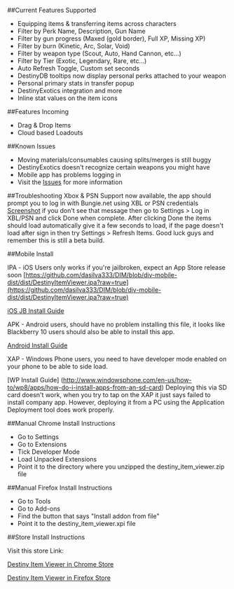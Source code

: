 

##Current Features Supported

-    Equipping items & transferring items across characters
-    Filter by Perk Name, Description, Gun Name
-    Filter by gun progress (Maxed (gold border), Full XP, Missing XP)
-    Filter by burn (Kinetic, Arc, Solar, Void)
-    Filter by weapon type (Scout, Auto, Hand Cannon, etc...)
-    Filter by Tier (Exotic, Legendary, Rare, etc...)
-    Auto Refresh Toggle, Custom set seconds
-    DestinyDB tooltips now display personal perks attached to your weapon
-    Personal primary stats in transfer popup
-    DestinyExotics integration and more
-    Inline stat values on the item icons
    

##Features Incoming
-    Drag & Drop Items
-    Cloud based Loadouts

##Known Issues

-    Moving materials/consumables causing splits/merges is still buggy
-    DestinyExotics doesn't recognize certain weapons you might have
-    Mobile app has problems logging in
-    Visit the [Issues](https://github.com/dasilva333/DIM/issues) for more information
  

##Troubleshooting 
Xbox & PSN Support now available, the app should prompt you to log in with Bungie.net using XBL or PSN credentials [Screenshot](http://i.imgur.com/xzrpKxV.png) if you don't see that message then go to Settings > Log in XBL/PSN and click Done when complete. After clicking Done the items should load automatically give it a few seconds to load, if the page doesn't load after sign in then try Settings > Refresh Items. Good luck guys and remember this is still a beta build.

##Mobile Install

IPA - iOS Users only works if you're jailbroken, expect an App Store release soon
[https://github.com/dasilva333/DIM/blob/div-mobile-dist/dist/DestinyItemViewer.ipa?raw=true](https://github.com/dasilva333/DIM/blob/div-mobile-dist/dist/DestinyItemViewer.ipa?raw=true)

[iOS JB Install Guide](https://forum.appaddict.org/index.php?/topic/2163-how-to-install-ipas-using-ifunbox/)

APK - Android users, should have no problem installing this file, it looks like Blackberry 10 users should also be able to install this app.

[Android Install Guide](http://www.greenbot.com/article/2452614/how-to-sideload-an-app-onto-your-android-phone-or-tablet.html)

XAP - Windows Phone users, you need to have developer mode enabled on your phone to be able to side load.

[WP Install Guide] (http://www.windowsphone.com/en-us/how-to/wp8/apps/how-do-i-install-apps-from-an-sd-card)
Deploying this via SD card doesn't work, when you try to tap on the XAP it just says failed to install company app. However, deploying it from a PC using the Application Deployment tool does work properly.

##Manual Chrome Install Instructions

-    Go to Settings
-    Go to Extensions
-    Tick Developer Mode
-    Load Unpacked Extensions
-    Point it to the directory where you unzipped the destiny_item_viewer.zip file

##Manual Firefox Install Instructions

-    Go to Tools
-    Go to Add-ons
-    Find the button that says "Install addon from file"
-    Point it to the destiny_item_viewer.xpi file

##Store Install Instructions

Visit this store Link:

[Destiny Item Viewer in Chrome Store](https://chrome.google.com/webstore/detail/destiny-item-viewer/gdjndlpockopgjbonnfdmkcmkcikjhge)

[Destiny Item Viewer in Firefox Store](https://addons.mozilla.org/En-us/firefox/addon/destiny-item-viewer/)
